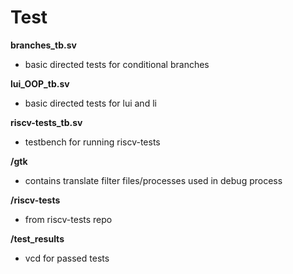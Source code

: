 # Test

__branches_tb.sv__
- basic directed tests for conditional branches

__lui_OOP_tb.sv__
- basic directed tests for lui and li

__riscv-tests_tb.sv__
- testbench for running riscv-tests

__/gtk__
- contains translate filter files/processes used in debug process

__/riscv-tests__
- from riscv-tests repo

__/test_results__
- vcd for passed tests
